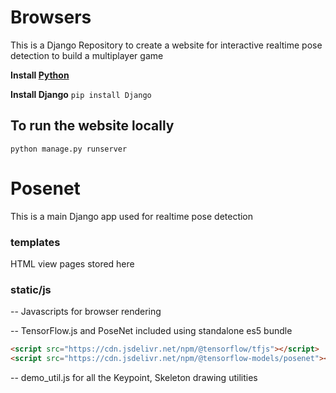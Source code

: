 # Browsers

This is a Django Repository to create a website for interactive realtime pose detection to build a multiplayer game

**Install [Python](https://www.python.org/downloads/)**

**Install Django** ```pip install Django```


## To run the website locally

```python manage.py runserver```


# Posenet

This is a main Django app used for realtime pose detection

### templates

HTML view pages stored here

### static/js

-- Javascripts for browser rendering

-- TensorFlow.js and PoseNet included using standalone es5 bundle

```HTML
<script src="https://cdn.jsdelivr.net/npm/@tensorflow/tfjs"></script>
<script src="https://cdn.jsdelivr.net/npm/@tensorflow-models/posenet"></script>
```

-- demo_util.js for all the Keypoint, Skeleton drawing utilities

